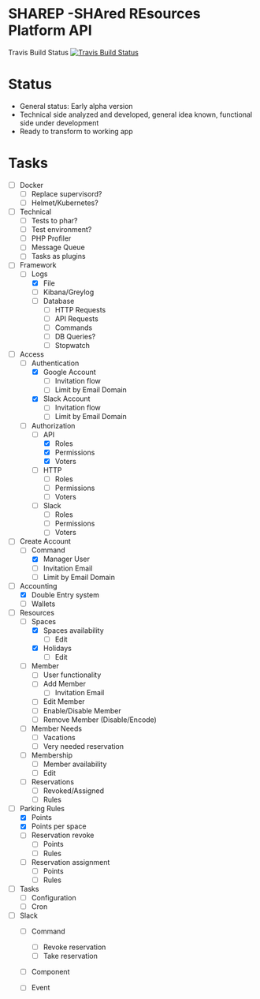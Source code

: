 # SHAREP -SHAred REsources Platform API

Travis Build Status [![Travis Build Status](https://travis-ci.org/shareps/app.svg?branch=master)](https://travis-ci.org/shareps/app)

# Status
- General status: Early alpha version
- Technical side analyzed and developed, general idea known, functional side under development
- Ready to transform to working app

# Tasks
- [ ] Docker
    - [ ] Replace supervisord?
    - [ ] Helmet/Kubernetes?

- [ ] Technical
    - [ ] Tests to phar?
    - [ ] Test environment?
    - [ ] PHP Profiler
    - [ ] Message Queue
    - [ ] Tasks as plugins

- [ ] Framework
    - [ ] Logs
        - [x] File
        - [ ] Kibana/Greylog
        - [ ] Database 
            - [ ] HTTP Requests
            - [ ] API Requests
            - [ ] Commands
            - [ ] DB Queries?
            - [ ] Stopwatch
             
- [ ] Access
    - [ ] Authentication 
        - [x] Google Account
            - [ ] Invitation flow
            - [ ] Limit by Email Domain
        - [x] Slack Account
            - [ ] Invitation flow
            - [ ] Limit by Email Domain
    - [ ] Authorization 
        - [ ] API
            - [x] Roles
            - [x] Permissions 
            - [x] Voters 
        - [ ] HTTP
            - [ ] Roles
            - [ ] Permissions 
            - [ ] Voters 
        - [ ] Slack
            - [ ] Roles
            - [ ] Permissions 
            - [ ] Voters 

- [ ] Create Account 
    - [ ] Command
        - [x] Manager User
        - [ ] Invitation Email
        - [ ] Limit by Email Domain
        
- [ ] Accounting
    - [x] Double Entry system
    - [ ] Wallets

- [ ] Resources    
    - [ ] Spaces
        - [x] Spaces availability
            - [ ] Edit
        - [x] Holidays
            - [ ] Edit
    - [ ] Member
        - [ ] User functionality
        - [ ] Add Member
            - [ ] Invitation Email
        - [ ] Edit Member
        - [ ] Enable/Disable Member
        - [ ] Remove Member (Disable/Encode)
    - [ ] Member Needs
        - [ ] Vacations
        - [ ] Very needed reservation
    - [ ] Membership
        - [ ] Member availability
        - [ ] Edit
    - [ ] Reservations
        - [ ] Revoked/Assigned
        - [ ] Rules

- [ ] Parking Rules
    - [x] Points    
    - [x] Points per space   
    - [ ] Reservation revoke    
        - [ ] Points    
        - [ ] Rules   
    - [ ] Reservation assignment    
        - [ ] Points    
        - [ ] Rules    
        
- [ ] Tasks
    - [ ] Configuration
    - [ ] Cron 

- [ ] Slack
    - [ ] Command
        - [ ] Revoke reservation
        - [ ] Take reservation
    - [ ] Component
    - [ ] Event
        
